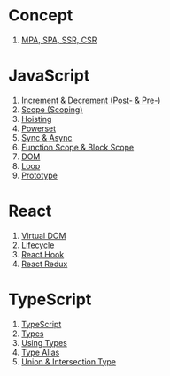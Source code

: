 <h1> Concept </h1>

1. [MPA, SPA, SSR, CSR](https://github.com/MGanom/Studying/blob/main/Concept/MPA%2C%20SPA%2C%20SSR%2C%20CSR.md)

<h1> JavaScript </h1>

1. [Increment & Decrement (Post- & Pre-)](https://github.com/MGanom/Studying/blob/main/JavaScript/%2B%2B%20%26%20--.md)
2. [Scope (Scoping)](https://github.com/MGanom/Studying/blob/main/JavaScript/Scope.md)
3. [Hoisting](https://github.com/MGanom/Studying/blob/main/JavaScript/Hoisting.md)
4. [Powerset](https://github.com/MGanom/Studying/blob/main/JavaScript/Powerset.md)
5. [Sync & Async](https://github.com/MGanom/Studying/blob/main/JavaScript/Sync%20%26%20Async.md)
6. [Function Scope & Block Scope](https://github.com/MGanom/Studying/blob/main/JavaScript/Function%20Scope%20%26%20Block%20Scope.md)
7. [DOM](https://github.com/MGanom/Studying/blob/main/JavaScript/DOM.md)
8. [Loop](https://github.com/MGanom/Studying/blob/main/JavaScript/Loop.md)
9. [Prototype](https://github.com/MGanom/Studying/blob/main/JavaScript/Prototype.md)

<h1> React </h1>

1. [Virtual DOM](https://github.com/MGanom/Studying/blob/main/React/Virtual%20DOM.md)  
2. [Lifecycle](https://github.com/MGanom/Studying/blob/main/React/Lifecycle.md)
3. [React Hook](https://github.com/MGanom/Studying/blob/main/React/React%20Hook.md)
4. [React Redux](https://github.com/MGanom/Studying/blob/main/React/React%20Redux.md)

<h1> TypeScript </h1>

1. [TypeScript](https://github.com/MGanom/Studying/blob/main/TypeScript/TypeScript.md)
2. [Types](https://github.com/MGanom/Studying/blob/main/TypeScript/Types.md)
3. [Using Types](https://github.com/MGanom/Studying/blob/main/TypeScript/Using%20Types.md)
4. [Type Alias](https://github.com/MGanom/Studying/blob/main/TypeScript/Type%20Alias.md)
5. [Union & Intersection Type](https://github.com/MGanom/Studying/blob/main/TypeScript/Union%20%26%20Intersection%20Type.md)
